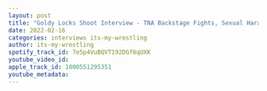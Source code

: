 ```yaml
---
layout: post
title: "Goldy Locks Shoot Interview - TNA Backstage Fights, Sexual Harassment, AJ Styles & More"
date: 2022-02-16
categories: interviews its-my-wrestling
author: its-my-wrestling
spotify_track_id: 7e5p4VuBQVT192DGf6qUXK
youtube_video_id: 
apple_track_id: 1000551295351
youtube_metadata: 
---
```


